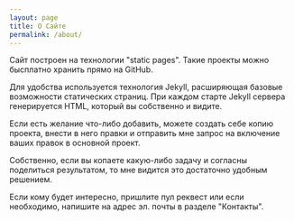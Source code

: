 ```yaml
---
layout: page
title: О Сайте
permalink: /about/
---
```



Сайт построен на технологии "static pages". Такие проекты можно бысплатно
хранить прямо на GitHub.

Для удобства используется технология Jekyll, расширяющая базовые возможности статических страниц.
При каждом старте Jekyll сервера генерируется HTML, который вы собственно и видите.

Если есть желание что-либо добавить, можете создать себе копию проекта, внести в него правки и отправить мне
запрос на включение ваших правок в основной проект.

Собственно, если вы копаете какую-либо задачу и согласны поделиться результатом, то мне видится это достаточно удобным решением.

Если кому будет интересно, пришлите пул реквест или если необходимо, напишите на адрес эл. почты в разделе "Контакты".
